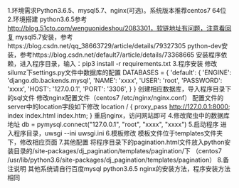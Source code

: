 1.环境需求Python3.6.5、mysql5.7、nginx(可选)。系统版本推荐centos7 64位
2.环境搭建
  python3.6.5参考 http://blog.51cto.com/wenguonideshou/2083301，软链地址有问题，注意看回复
  mysql5.7安装，参考https://blog.csdn.net/qq_38663729/article/details/79327305
  python-dev安装，参考https://blog.csdn.net/default7/article/details/73368665
  安装程序依赖，进入程序目录，输入：pip3 install -r requirements.txt
3.程序安装
  修改silumz下settings.py文件中数据库的配置
  DATABASES = {
      'default': {
          'ENGINE': 'django.db.backends.mysql',
          'NAME': 'xxxx',
          'USER': 'root',
          'PASSWORD': 'xxxx',
          'HOST': '127.0.0.1',
          'PORT': '3306',
      }
  }
  创建相应数据库，导入程序目录下的sql文件
  修改nginx配置文件（centos7  /etc/nginx/nginx.conf）
  配置文件的server中的location字段如下修改
  location / {
            proxy_pass   http://127.0.0.1:8000;
            index  index.html index.htm;
        }
  重启nginx，访问网站即可
4.修改爬虫中的数据库地址
  db = pymysql.connect("127.0.0.1", "root", "xxxx", "xxxx")
5.启动程序
  进入程序目录，uwsgi --ini uwsgi.ini
6.模板修改
  模板文件位于templates文件夹下，修改相应页面
7.其他配置
  将程序目录下的pagination.html文件放入python安装目录的/site-packages/dj_pagination/templates/pagination/下
  （centos7  /usr/lib/python3.6/site-packages/dj_pagination/templates/pagination）
8.备注说明
  其他系统请自行百度mysql python3.6.5 nginx的安装方法，程序安装方法相同